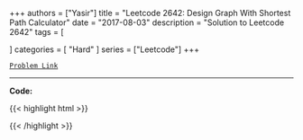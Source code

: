 
+++
authors = ["Yasir"]
title = "Leetcode 2642: Design Graph With Shortest Path Calculator"
date = "2017-08-03"
description = "Solution to Leetcode 2642"
tags = [
    
]
categories = [
    "Hard"
]
series = ["Leetcode"]
+++



[`Problem Link`](https://leetcode.com/problems/design-graph-with-shortest-path-calculator/description/)

---

**Code:**

{{< highlight html >}}

{{< /highlight >}}

